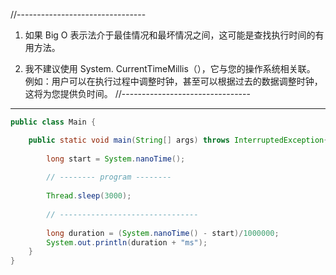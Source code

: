//--------------------------------
1. 如果 Big O 表示法介于最佳情况和最坏情况之间，这可能是查找执行时间的有用方法。

2. 我不建议使用 System. CurrentTimeMillis（），它与您的操作系统相关联。
例如：用户可以在执行过程中调整时钟，甚至可以根据过去的数据调整时钟，这将为您提供负时间。
//--------------------------------

---

```java
public class Main {

    public static void main(String[] args) throws InterruptedException{
    	
    	long start = System.nanoTime();
    	
    	// -------- program --------
    	
    	Thread.sleep(3000);
    	
    	// -------------------------------
    	
    	long duration = (System.nanoTime() - start)/1000000;
    	System.out.println(duration + "ms");
    }
}
```